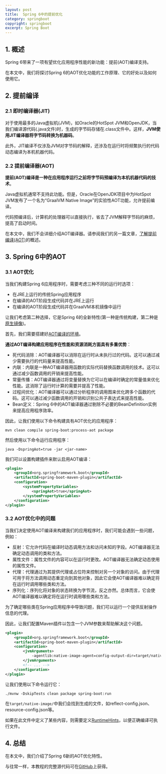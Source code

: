 ```yaml
---
layout: post
title:  Spring 6中的提前优化
category: springboot
copyright: springboot
excerpt: Spring Boot
---
```


## 1. 概述

Spring 6带来了一项有望优化应用程序性能的新功能：提前(AOT)编译支持。

在本文中，我们将探讨Spring 6的AOT优化功能的工作原理、它的好处以及如何使用它。

## 2. 提前编译

### 2.1 即时编译器(JIT)

对于使用最多的Java虚拟机(JVM)，如Oracle的HotSpot JVM和OpenJDK，当我们编译源代码(.java文件)时，生成的字节码存储在.class文件中。这样，**JVM使用JIT编译器将字节码转换为机器码**。

此外，JIT编译不仅涉及JVM对字节码的解释，还涉及在运行时将频繁执行的代码动态编译为本机机器代码。

### 2.2 提前编译器(AOT)

**提前(AOT)编译是一种在应用程序运行之前将字节码预编译为本机机器代码的技术**。

Java虚拟机通常不支持此功能。但是，Oracle在OpenJDK项目中为HotSpot JVM发布了一个名为“GraalVM Native Image”的实验性AOT功能，允许提前编译。

代码预编译后，计算机的处理器可以直接执行，省去了JVM解释字节码的麻烦，提高了启动时间。

在本文中，我们不会详细介绍AOT编译器。请参阅我们的另一篇文章，[了解提前编译(AOT)](https://www.baeldung.com/ahead-of-time-compilation)的概述。

## 3. Spring 6中的AOT

### 3.1 AOT优化

当我们构建Spring 6应用程序时，需要考虑三种不同的运行时选项：

-   在JRE上运行的传统Spring应用程序
-   在编译的AOT阶段生成代码并在JRE上运行
-   在编译的AOT阶段生成代码并在GraalVM本机镜像中运行

让我们考虑第二种选择，它是Spring 6的全新特性(第一种是传统构建，第二种是[原生镜像](https://www.baeldung.com/spring-native-intro))。

首先，我们需要搭建好[AOT编译的环境](https://www.graalvm.org/java/quickstart/)。

**通过AOT编译构建应用程序在性能和资源消耗方面具有多重优势**：

-   死代码消除：AOT编译器可以消除在运行时从未执行过的代码。这可以通过减少需要执行的代码量来提高性能。
-   内联：内联是一种AOT编译器用函数的实际代码替换函数调用的技术。这可以通过减少函数调用的开销来提高性能。
-   常量传播：AOT编译器通过将变量替换为它可以在编译时确定的常量值来优化性能。这消除了运行时计算的需要并提高了性能。
-   过程间优化：AOT编译器可以通过分析程序的调用图来优化跨多个函数的代码。这可以通过减少函数调用的开销和识别公共子表达式来提高性能。
-   Bean定义：Spring 6中的AOT编译器通过剔除不必要的BeanDefinition实例来提高应用程序效率。

因此，让我们使用以下命令构建具有AOT优化的应用程序：

```shell
mvn clean compile spring-boot:process-aot package
```

然后使用以下命令运行应用程序：

```shell
java -DspringAot=true -jar <jar-name>
```

我们可以设置构建插件来默认启用AOT编译：

```xml
<plugin>
    <groupId>org.springframework.boot</groupId>
    <artifactId>spring-boot-maven-plugin</artifactId>
    <configuration>
        <systemPropertyVariables>
            <springAot>true</springAot>
        </systemPropertyVariables>
    </configuration>
</plugin>
```

### 3.2 AOT优化中的问题

当我们决定使用AOT编译来构建我们的应用程序时，我们可能会遇到一些问题，例如：

-   反射：它允许代码在编译时动态调用方法和访问未知的字段。AOT编译器无法确定动态调用的类和方法。
-   属性文件：属性文件的内容可以在运行时更改。AOT编译器无法确定动态使用的属性文件。
-   代理：代理通过为其提供代理或占位符来控制对另一个对象的访问。由于代理可用于将方法调用动态重定向到其他对象，因此它会使AOT编译器难以确定将在运行时调用哪些类和方法。
-   序列化：序列化将对象的状态转换为字节流，反之亦然。总体而言，它会使AOT编译器难以确定将在运行时调用哪些类和方法。

为了确定哪些类在Spring应用程序中导致问题，我们可以运行一个提供反射操作信息的代理。

因此，让我们配置Maven插件以包含一个JVM参数来帮助解决这个问题。

```xml
<plugin>
    <groupId>org.springframework.boot</groupId>
    <artifactId>spring-boot-maven-plugin</artifactId>
    <configuration>
        <jvmArguments>
            -agentlib:native-image-agent=config-output-dir=target/native-image
        </jvmArguments>
        <!-- ... -->
    </configuration>
</plugin>
```

让我们使用以下命令运行它：

```shell
./mvnw -DskipTests clean package spring-boot:run
```

在`target/native-image/`中我们会找到生成的文件，如reflect-config.json、resource-config.json等。

如果在此文件中定义了某些内容，则需要定义[RuntimeHints](https://docs.spring.io/spring-framework/docs/6.0.3/javadoc-api/org/springframework/aot/hint/RuntimeHints.html)，以便正确编译可执行文件。

## 4. 总结

在本文中，我们介绍了Spring 6新的AOT优化特性。

与往常一样，本教程的完整源代码可在[GitHub](https://github.com/tuyucheng7/taketoday-tutorial4j/tree/master/spring-boot-modules/spring-boot-3-native)上获得。